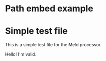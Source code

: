 # Path embed example

# Simple test file

This is a simple test file for the Meld processor.


Hello! I'm valid.